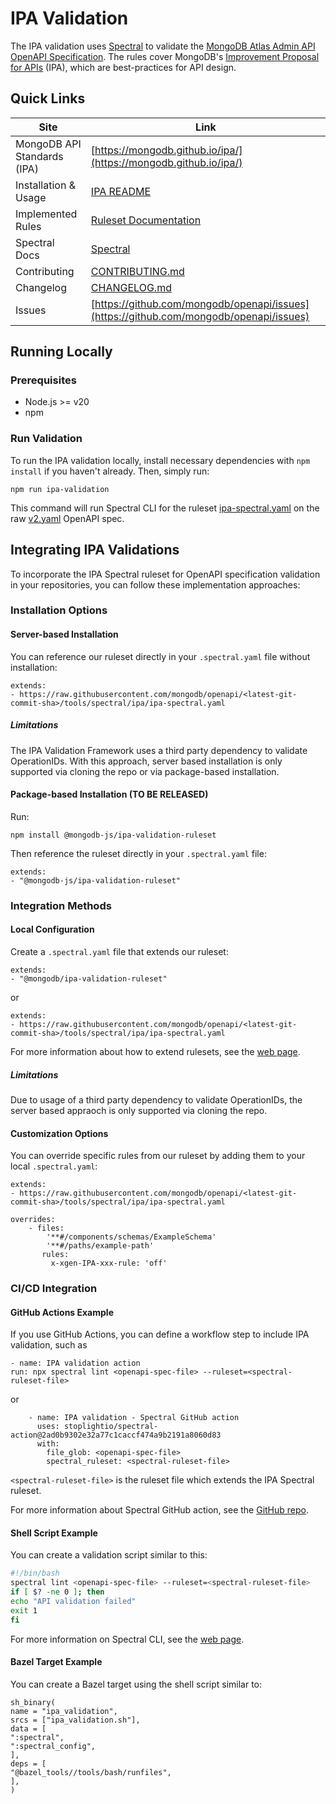 # IPA Validation

The IPA validation uses [Spectral](https://docs.stoplight.io/docs/spectral/9ffa04e052cc1-spectral-cli) to validate the [MongoDB Atlas Admin API OpenAPI Specification](https://github.com/mongodb/openapi/tree/main/openapi). The rules cover MongoDB's [Improvement Proposal for APIs](https://mongodb.github.io/ipa/) (IPA), which are best-practices for API design.


## Quick Links

| Site                        | Link                                                                                                     |
| --------------------------- | -------------------------------------------------------------------------------------------------------- |
| MongoDB API Standards (IPA) | [https://mongodb.github.io/ipa/](https://mongodb.github.io/ipa/)                                         |
| Installation & Usage           | [IPA README](https://github.com/mongodb/openapi/tree/main/tools/spectral/ipa#readme) |
| Implemented Rules           | [Ruleset Documentation](https://github.com/mongodb/openapi/tree/main/tools/spectral/ipa/rulesets#readme) |
| Spectral Docs               | [Spectral](https://docs.stoplight.io/docs/spectral/674b27b261c3c-overview)                               |
| Contributing                | [CONTRIBUTING.md](https://github.com/mongodb/openapi/blob/main/tools/spectral/CONTRIBUTING.md)           |
| Changelog                   | [CHANGELOG.md](https://github.com/mongodb/openapi/blob/main/tools/spectral/CHANGELOG.md)                 |
| Issues                      | [https://github.com/mongodb/openapi/issues](https://github.com/mongodb/openapi/issues)                   |

## Running Locally

### Prerequisites

- Node.js >= v20
- npm

### Run Validation

To run the IPA validation locally, install necessary dependencies with `npm install` if you haven't already. Then, simply run:

```
npm run ipa-validation
```

This command will run Spectral CLI for the ruleset [ipa-spectral.yaml](https://github.com/mongodb/openapi/blob/main/tools/spectral/ipa/ipa-spectral.yaml) on the raw [v2.yaml](https://github.com/mongodb/openapi/blob/main/openapi/.raw/v2.yaml) OpenAPI spec.

## Integrating IPA Validations

To incorporate the IPA Spectral ruleset for OpenAPI specification validation in your repositories, you can follow these implementation approaches:

### Installation Options

#### Server-based Installation

You can reference our ruleset directly in your `.spectral.yaml` file without installation:

```
extends:
- https://raw.githubusercontent.com/mongodb/openapi/<latest-git-commit-sha>/tools/spectral/ipa/ipa-spectral.yaml
```

##### Limitations
The IPA Validation Framework uses a third party dependency to validate OperationIDs. With this approach, server based installation is only supported via cloning the repo or via package-based installation.

#### Package-based Installation (**TO BE RELEASED**)
Run:
```
npm install @mongodb-js/ipa-validation-ruleset
```

Then reference the ruleset directly in your `.spectral.yaml` file:
```
extends:
- "@mongodb-js/ipa-validation-ruleset"
```

### Integration Methods

#### Local Configuration

Create a `.spectral.yaml` file that extends our ruleset:

```
extends:
- "@mongodb/ipa-validation-ruleset"
```

or 

```
extends:
- https://raw.githubusercontent.com/mongodb/openapi/<latest-git-commit-sha>/tools/spectral/ipa/ipa-spectral.yaml
```

For more information about how to extend rulesets, see the [web page](https://meta.stoplight.io/docs/spectral/83527ef2dd8c0-extending-rulesets).

##### Limitations
Due to usage of a third party dependency to validate OperationIDs, the server based appraoch is only supported via cloning the repo.

#### Customization Options

You can override specific rules from our ruleset by adding them to your local `.spectral.yaml`:

```
extends:
- https://raw.githubusercontent.com/mongodb/openapi/<latest-git-commit-sha>/tools/spectral/ipa/ipa-spectral.yaml

overrides:
    - files:
        '**#/components/schemas/ExampleSchema'
        '**#/paths/example-path'
       rules:
         x-xgen-IPA-xxx-rule: 'off'
```

### CI/CD Integration

#### GitHub Actions Example

If you use GitHub Actions, you can define a workflow step to include IPA validation, such as

```
- name: IPA validation action
run: npx spectral lint <openapi-spec-file> --ruleset=<spectral-ruleset-file>
```

or

```
    - name: IPA validation - Spectral GitHub action
      uses: stoplightio/spectral-action@2ad0b9302e32a77c1caccf474a9b2191a8060d83
      with:
        file_glob: <openapi-spec-file>
        spectral_ruleset: <spectral-ruleset-file>
```

`<spectral-ruleset-file>` is the ruleset file which extends the IPA Spectral ruleset.

For more information about Spectral GitHub action, see the [GitHub repo](https://github.com/stoplightio/spectral-action).

#### Shell Script Example

You can create a validation script similar to this:

```bash
#!/bin/bash
spectral lint <openapi-spec-file> --ruleset=<spectral-ruleset-file>
if [ $? -ne 0 ]; then
echo "API validation failed"
exit 1
fi
```

For more information on Spectral CLI, see the [web page](https://meta.stoplight.io/docs/spectral/9ffa04e052cc1-spectral-cli).

#### Bazel Target Example

You can create a Bazel target using the shell script similar to:

```
sh_binary(
name = "ipa_validation",
srcs = ["ipa_validation.sh"],
data = [
":spectral",
":spectral_config",
],
deps = [
"@bazel_tools//tools/bash/runfiles",
],
)
```
